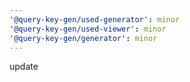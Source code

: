 ```yaml
---
'@query-key-gen/used-generator': minor
'@query-key-gen/used-viewer': minor
'@query-key-gen/generator': minor
---
```


update
